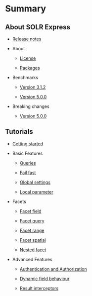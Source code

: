 # Summary

## About SOLR Express

* [Release notes](about/release-notes.md)

* About

    * [License](about/license.md)

    * [Packages](about/packages.md)

* Benchmarks

    * [Version 3.1.2](benchmarks/version-3.1.2.md)

    * [Version 5.0.0](benchmarks/version-5.md)
    
* Breaking changes

    * [Version 5.0.0](breaking-changes/version-5.md)

## Tutorials

* [Getting started](tutorials/getting-started.md)

* Basic Features

    * [Queries](benchmarks/queries.md)

    * [Fail fast](benchmarks/fail-fast.md)

    * [Global settings](benchmarks/global-settings.md)

    * [Local parameter](benchmarks/local-parameter.md)

* Facets

    * [Facet field](tutorials/facets/field.md)

	* [Facet query](tutorials/facets/query.md)

	* [Facet range](tutorials/facets/range.md)

	* [Facet spatial](tutorials/facets/spatial.md)

	* [Nested facet](tutorials/facets/nested.md)

* Advanced Features

    * [Authentication and Authorization](tutorials/advanced-features/authentication-and-authorization.md)

	* [Dynamic field behaviour](tutorials/advanced-features/dynamic-field-behaviours.md)

	* [Result interceptors](tutorials/advanced-features/result-interceptors.md)